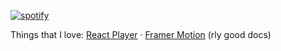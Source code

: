 [![spotify](https://img.shields.io/static/v1?label=zardo96&logo=Spotify&message=%20)](https://open.spotify.com/user/zardo96)


Things that I love: [React Player](https://www.npmjs.com/package/react-player) &middot; [Framer Motion](https://www.framer.com/api/motion/) (rly good docs)

<!--
**zardoy/zardoy** is a ✨ _special_ ✨ repository because its `README.md` (this file) appears on your GitHub profile.

Here are some ideas to get you started:

- 🔭 I’m currently working on ...
- 🌱 I’m currently learning ...
- 👯 I’m looking to collaborate on ...
- 🤔 I’m looking for help with ...
- 💬 Ask me about ...
- 📫 How to reach me: ...
- 😄 Pronouns: ...
- ⚡ Fun fact: ...
-->
